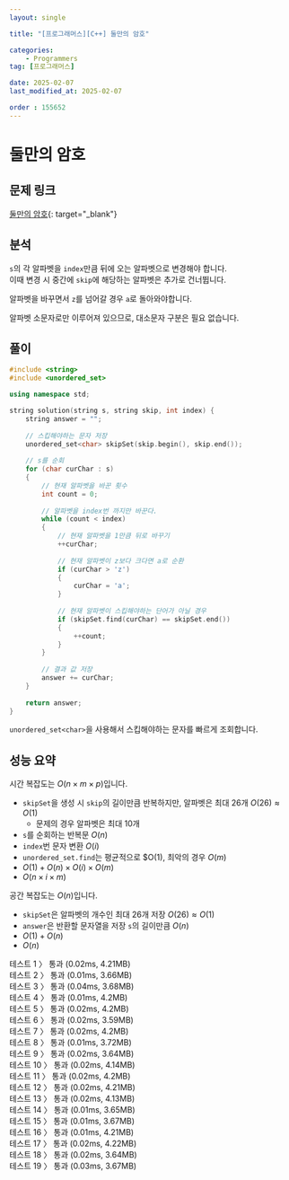 ```yaml
---
layout: single

title: "[프로그래머스][C++] 둘만의 암호"

categories:
    - Programmers
tag: [프로그래머스]

date: 2025-02-07
last_modified_at: 2025-02-07

order : 155652
---
```


# 둘만의 암호

## 문제 링크

[둘만의 암호](https://school.programmers.co.kr/learn/courses/30/lessons/155652){: target="_blank"}

## 분석

`s`의 각 알파벳을 `index`만큼 뒤에 오는 알파벳으로 변경해야 합니다.  
이때 변경 시 중간에 `skip`에 해당하는 알파벳은 추가로 건너뜁니다.

알파벳을 바꾸면서 `z`를 넘어갈 경우 `a`로 돌아와야합니다.

알파벳 소문자로만 이루어져 있으므로, 대소문자 구분은 필요 없습니다.

## 풀이

```cpp
#include <string>
#include <unordered_set>

using namespace std;

string solution(string s, string skip, int index) {
    string answer = "";
    
    // 스킵해야하는 문자 저장
    unordered_set<char> skipSet(skip.begin(), skip.end());
        
    // s를 순회
    for (char curChar : s)
    {
        // 현재 알파벳을 바꾼 횟수
        int count = 0;
        
        // 알파벳을 index번 까지만 바꾼다.
        while (count < index)
        {
            // 현재 알파벳을 1만큼 뒤로 바꾸기
            ++curChar;
            
            // 현재 알파벳이 z보다 크다면 a로 순환
            if (curChar > 'z')
            {
                curChar = 'a';
            }
            
            // 현재 알파벳이 스킵해야하는 단어가 아닐 경우
            if (skipSet.find(curChar) == skipSet.end())
            {
                ++count;
            }
        }
        
        // 결과 값 저장
        answer += curChar;
    }
    
    return answer;
}
```

`unordered_set<char>`을 사용해서 스킵해야하는 문자를 빠르게 조회합니다.

## 성능 요약

시간 복잡도는 $O(n \times m \times p)$입니다.

- `skipSet`을 생성 시 `skip`의 길이만큼 반복하지만, 알파벳은 최대 26개 $O(26) \approx O(1)$
    + 문제의 경우 알파벳은 최대 10개
- `s`를 순회하는 반복문 $O(n)$
- `index`번 문자 변환 $O(i)$
- `unordered_set.find`는 평균적으로 $O(1), 최악의 경우 $O(m)$
- $O(1) + O(n) \times O(i) \times O(m)$
- $O(n \times i \times m)$

공간 복잡도는 $O(n)$입니다.

- `skipSet`은 알파벳의 개수인 최대 26개 저장 $O(26) \approx O(1)$
- `answer`은 반환할 문자열을 저장 `s`의 길이만큼 $O(n)$
- $O(1) + O(n)$
- $O(n)$

테스트 1 〉 통과 (0.02ms, 4.21MB)  
테스트 2 〉 통과 (0.01ms, 3.66MB)  
테스트 3 〉 통과 (0.04ms, 3.68MB)  
테스트 4 〉 통과 (0.01ms, 4.2MB)  
테스트 5 〉 통과 (0.02ms, 4.2MB)  
테스트 6 〉 통과 (0.02ms, 3.59MB)  
테스트 7 〉 통과 (0.02ms, 4.2MB)  
테스트 8 〉 통과 (0.01ms, 3.72MB)  
테스트 9 〉 통과 (0.02ms, 3.64MB)  
테스트 10 〉 통과 (0.02ms, 4.14MB)  
테스트 11 〉 통과 (0.02ms, 4.2MB)  
테스트 12 〉 통과 (0.02ms, 4.21MB)  
테스트 13 〉 통과 (0.02ms, 4.13MB)  
테스트 14 〉 통과 (0.01ms, 3.65MB)  
테스트 15 〉 통과 (0.01ms, 3.67MB)  
테스트 16 〉 통과 (0.01ms, 4.21MB)  
테스트 17 〉 통과 (0.02ms, 4.22MB)  
테스트 18 〉 통과 (0.02ms, 3.64MB)  
테스트 19 〉 통과 (0.03ms, 3.67MB)  